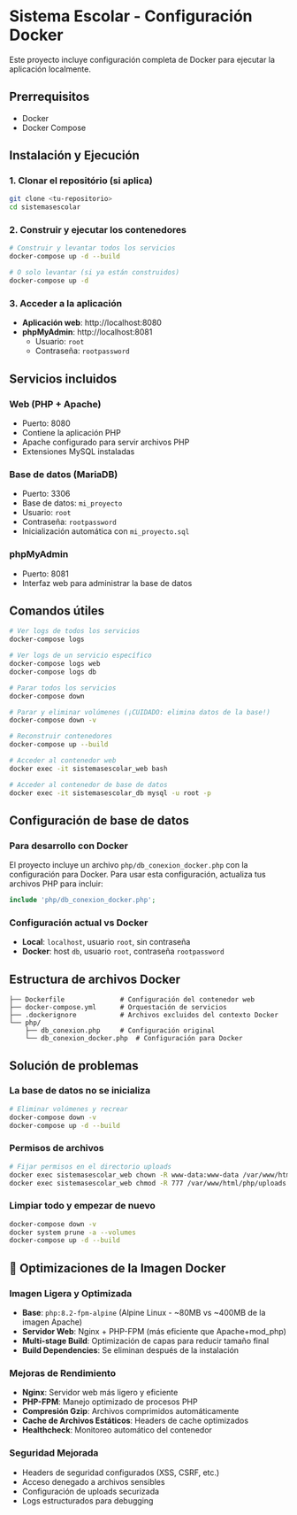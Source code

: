 # Sistema Escolar - Configuración Docker

Este proyecto incluye configuración completa de Docker para ejecutar la aplicación localmente.

## Prerrequisitos

- Docker
- Docker Compose

## Instalación y Ejecución

### 1. Clonar el repositório (si aplica)
```bash
git clone <tu-repositorio>
cd sistemasescolar
```

### 2. Construir y ejecutar los contenedores
```bash
# Construir y levantar todos los servicios
docker-compose up -d --build

# O solo levantar (si ya están construidos)
docker-compose up -d
```

### 3. Acceder a la aplicación

- **Aplicación web**: http://localhost:8080
- **phpMyAdmin**: http://localhost:8081
  - Usuario: `root`
  - Contraseña: `rootpassword`

## Servicios incluidos

### Web (PHP + Apache)
- Puerto: 8080
- Contiene la aplicación PHP
- Apache configurado para servir archivos PHP
- Extensiones MySQL instaladas

### Base de datos (MariaDB)
- Puerto: 3306
- Base de datos: `mi_proyecto`
- Usuario: `root`
- Contraseña: `rootpassword`
- Inicialización automática con `mi_proyecto.sql`

### phpMyAdmin
- Puerto: 8081
- Interfaz web para administrar la base de datos

## Comandos útiles

```bash
# Ver logs de todos los servicios
docker-compose logs

# Ver logs de un servicio específico
docker-compose logs web
docker-compose logs db

# Parar todos los servicios
docker-compose down

# Parar y eliminar volúmenes (¡CUIDADO: elimina datos de la base!)
docker-compose down -v

# Reconstruir contenedores
docker-compose up --build

# Acceder al contenedor web
docker exec -it sistemasescolar_web bash

# Acceder al contenedor de base de datos
docker exec -it sistemasescolar_db mysql -u root -p
```

## Configuración de base de datos

### Para desarrollo con Docker
El proyecto incluye un archivo `php/db_conexion_docker.php` con la configuración para Docker. Para usar esta configuración, actualiza tus archivos PHP para incluir:

```php
include 'php/db_conexion_docker.php';
```

### Configuración actual vs Docker
- **Local**: `localhost`, usuario `root`, sin contraseña
- **Docker**: host `db`, usuario `root`, contraseña `rootpassword`

## Estructura de archivos Docker

```
├── Dockerfile              # Configuración del contenedor web
├── docker-compose.yml      # Orquestación de servicios
├── .dockerignore           # Archivos excluidos del contexto Docker
└── php/
    ├── db_conexion.php     # Configuración original
    └── db_conexion_docker.php  # Configuración para Docker
```

## Solución de problemas

### La base de datos no se inicializa
```bash
# Eliminar volúmenes y recrear
docker-compose down -v
docker-compose up -d --build
```

### Permisos de archivos
```bash
# Fijar permisos en el directorio uploads
docker exec sistemasescolar_web chown -R www-data:www-data /var/www/html/php/uploads
docker exec sistemasescolar_web chmod -R 777 /var/www/html/php/uploads
```

### Limpiar todo y empezar de nuevo
```bash
docker-compose down -v
docker system prune -a --volumes
docker-compose up -d --build
```

## 🚀 Optimizaciones de la Imagen Docker

### Imagen Ligera y Optimizada
- **Base**: `php:8.2-fpm-alpine` (Alpine Linux - ~80MB vs ~400MB de la imagen Apache)
- **Servidor Web**: Nginx + PHP-FPM (más eficiente que Apache+mod_php)
- **Multi-stage Build**: Optimización de capas para reducir tamaño final
- **Build Dependencies**: Se eliminan después de la instalación

### Mejoras de Rendimiento
- **Nginx**: Servidor web más ligero y eficiente
- **PHP-FPM**: Manejo optimizado de procesos PHP
- **Compresión Gzip**: Archivos comprimidos automáticamente
- **Cache de Archivos Estáticos**: Headers de cache optimizados
- **Healthcheck**: Monitoreo automático del contenedor

### Seguridad Mejorada
- Headers de seguridad configurados (XSS, CSRF, etc.)
- Acceso denegado a archivos sensibles
- Configuración de uploads securizada
- Logs estructurados para debugging
